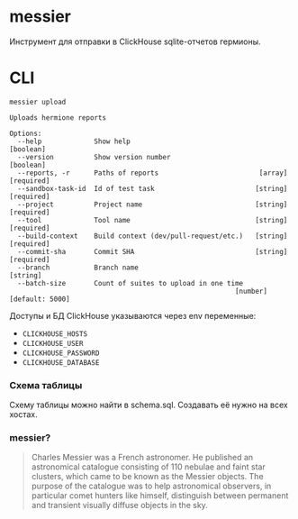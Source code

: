# messier

Инструмент для отправки в ClickHouse sqlite-отчетов гермионы.

# CLI

```
messier upload

Uploads hermione reports

Options:
  --help             Show help                                         [boolean]
  --version          Show version number                               [boolean]
  --reports, -r      Paths of reports                         [array] [required]
  --sandbox-task-id  Id of test task                         [string] [required]
  --project          Project name                            [string] [required]
  --tool             Tool name                               [string] [required]
  --build-context    Build context (dev/pull-request/etc.)   [string] [required]
  --commit-sha       Commit SHA                              [string] [required]
  --branch           Branch name                                        [string]
  --batch-size       Count of suites to upload in one time
                                                        [number] [default: 5000]
```

Доступы и БД ClickHouse указываются через env переменные:
- `CLICKHOUSE_HOSTS`
- `CLICKHOUSE_USER`
- `CLICKHOUSE_PASSWORD`
- `CLICKHOUSE_DATABASE`

### Схема таблицы

Схему таблицы можно найти в schema.sql. Создавать её нужно на всех хостах.

### messier?

> Charles Messier was a French astronomer. He published an astronomical catalogue consisting of 110 nebulae and faint star clusters, which came to be known as the Messier objects. The purpose of the catalogue was to help astronomical observers, in particular comet hunters like himself, distinguish between permanent and transient visually diffuse objects in the sky.
